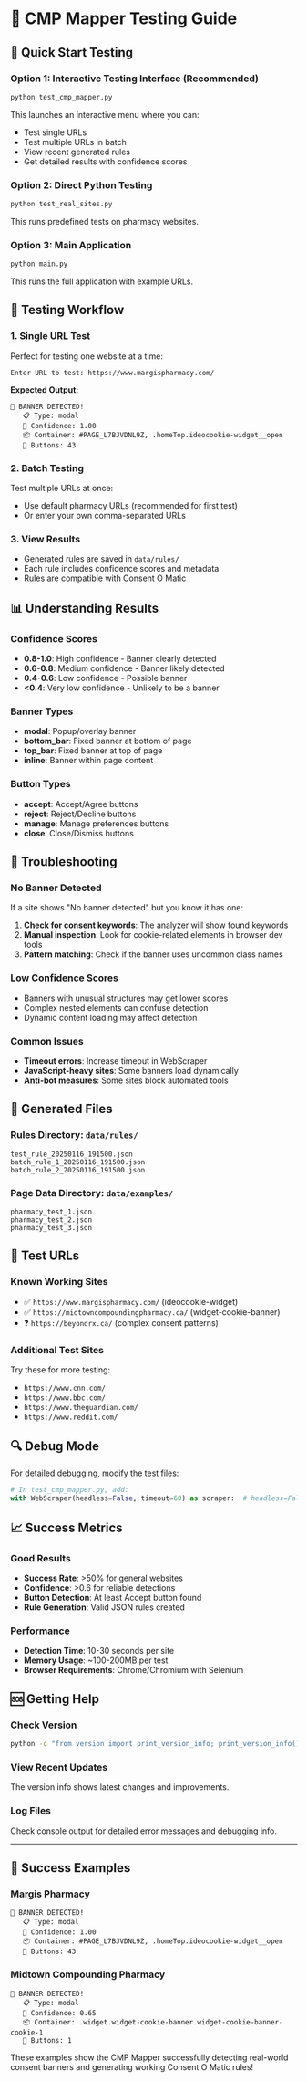 # 🧪 CMP Mapper Testing Guide

## 🚀 Quick Start Testing

### Option 1: Interactive Testing Interface (Recommended)
```bash
python test_cmp_mapper.py
```

This launches an interactive menu where you can:
- Test single URLs
- Test multiple URLs in batch
- View recent generated rules
- Get detailed results with confidence scores

### Option 2: Direct Python Testing
```bash
python test_real_sites.py
```

This runs predefined tests on pharmacy websites.

### Option 3: Main Application
```bash
python main.py
```

This runs the full application with example URLs.

## 🎯 Testing Workflow

### 1. **Single URL Test**
Perfect for testing one website at a time:
```
Enter URL to test: https://www.margispharmacy.com/
```

**Expected Output:**
```
🎉 BANNER DETECTED!
   📋 Type: modal
   🎯 Confidence: 1.00
   📦 Container: #PAGE_L7BJVDNL9Z, .homeTop.ideocookie-widget__open
   🔘 Buttons: 43
```

### 2. **Batch Testing**
Test multiple URLs at once:
- Use default pharmacy URLs (recommended for first test)
- Or enter your own comma-separated URLs

### 3. **View Results**
- Generated rules are saved in `data/rules/`
- Each rule includes confidence scores and metadata
- Rules are compatible with Consent O Matic

## 📊 Understanding Results

### Confidence Scores
- **0.8-1.0**: High confidence - Banner clearly detected
- **0.6-0.8**: Medium confidence - Banner likely detected
- **0.4-0.6**: Low confidence - Possible banner
- **<0.4**: Very low confidence - Unlikely to be a banner

### Banner Types
- **modal**: Popup/overlay banner
- **bottom_bar**: Fixed banner at bottom of page
- **top_bar**: Fixed banner at top of page
- **inline**: Banner within page content

### Button Types
- **accept**: Accept/Agree buttons
- **reject**: Reject/Decline buttons
- **manage**: Manage preferences buttons
- **close**: Close/Dismiss buttons

## 🔧 Troubleshooting

### No Banner Detected
If a site shows "No banner detected" but you know it has one:

1. **Check for consent keywords**: The analyzer will show found keywords
2. **Manual inspection**: Look for cookie-related elements in browser dev tools
3. **Pattern matching**: Check if the banner uses uncommon class names

### Low Confidence Scores
- Banners with unusual structures may get lower scores
- Complex nested elements can confuse detection
- Dynamic content loading may affect detection

### Common Issues
- **Timeout errors**: Increase timeout in WebScraper
- **JavaScript-heavy sites**: Some banners load dynamically
- **Anti-bot measures**: Some sites block automated tools

## 📁 Generated Files

### Rules Directory: `data/rules/`
```
test_rule_20250116_191500.json
batch_rule_1_20250116_191500.json
batch_rule_2_20250116_191500.json
```

### Page Data Directory: `data/examples/`
```
pharmacy_test_1.json
pharmacy_test_2.json
pharmacy_test_3.json
```

## 🎯 Test URLs

### Known Working Sites
- ✅ `https://www.margispharmacy.com/` (ideocookie-widget)
- ✅ `https://midtowncompoundingpharmacy.ca/` (widget-cookie-banner)
- ❓ `https://beyondrx.ca/` (complex consent patterns)

### Additional Test Sites
Try these for more testing:
- `https://www.cnn.com/`
- `https://www.bbc.com/`
- `https://www.theguardian.com/`
- `https://www.reddit.com/`

## 🔍 Debug Mode

For detailed debugging, modify the test files:
```python
# In test_cmp_mapper.py, add:
with WebScraper(headless=False, timeout=60) as scraper:  # headless=False to see browser
```

## 📈 Success Metrics

### Good Results
- **Success Rate**: >50% for general websites
- **Confidence**: >0.6 for reliable detections
- **Button Detection**: At least Accept button found
- **Rule Generation**: Valid JSON rules created

### Performance
- **Detection Time**: 10-30 seconds per site
- **Memory Usage**: ~100-200MB per test
- **Browser Requirements**: Chrome/Chromium with Selenium

## 🆘 Getting Help

### Check Version
```bash
python -c "from version import print_version_info; print_version_info()"
```

### View Recent Updates
The version info shows latest changes and improvements.

### Log Files
Check console output for detailed error messages and debugging info.

---

## 🎉 Success Examples

### Margis Pharmacy
```
🎉 BANNER DETECTED!
   📋 Type: modal
   🎯 Confidence: 1.00
   📦 Container: #PAGE_L7BJVDNL9Z, .homeTop.ideocookie-widget__open
   🔘 Buttons: 43
```

### Midtown Compounding Pharmacy
```
🎉 BANNER DETECTED!
   📋 Type: modal
   🎯 Confidence: 0.65
   📦 Container: .widget.widget-cookie-banner.widget-cookie-banner-cookie-1
   🔘 Buttons: 1
```

These examples show the CMP Mapper successfully detecting real-world consent banners and generating working Consent O Matic rules!

